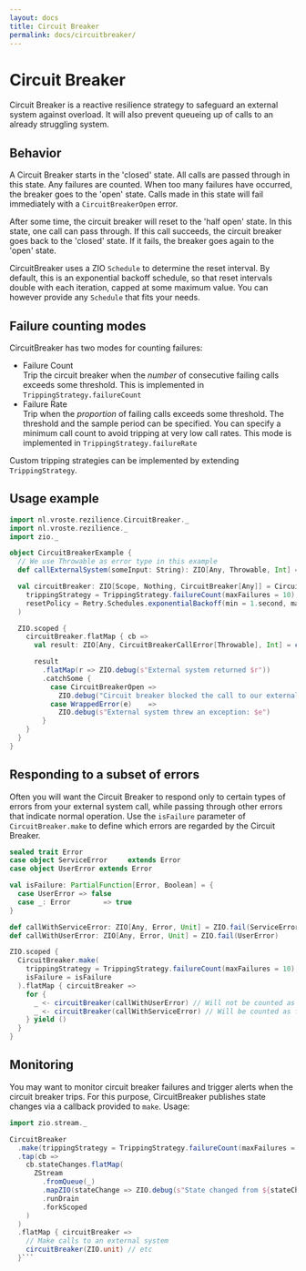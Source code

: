 ```yaml
---
layout: docs
title: Circuit Breaker
permalink: docs/circuitbreaker/
---
```


# Circuit Breaker
Circuit Breaker is a reactive resilience strategy to safeguard an external system against overload. It will also prevent queueing up of calls to an already struggling system.

## Behavior
A Circuit Breaker starts in the 'closed' state. All calls are passed through in this state. Any failures are counted. When too many failures have occurred, the breaker goes to the 'open' state. Calls made in this state will fail immediately with a `CircuitBreakerOpen` error. 

After some time, the circuit breaker will reset to the 'half open' state. In this state, one call can pass through. If this call succeeds, the circuit breaker goes back to the 'closed' state. If it fails, the breaker goes again to the 'open' state.

CircuitBreaker uses a ZIO `Schedule` to determine the reset interval. By default, this is an exponential backoff schedule, so that reset intervals double with each iteration, capped at some maximum value. You can however provide any `Schedule` that fits your needs.

## Failure counting modes
CircuitBreaker has two modes for counting failures:

* Failure Count  
  Trip the circuit breaker when the _number_ of consecutive failing calls exceeds some threshold. This is implemented in `TrippingStrategy.failureCount`
* Failure Rate  
  Trip when the _proportion_ of failing calls exceeds some threshold. The threshold and the sample period can be specified. You can specify a minimum call count to avoid tripping at very low call rates. This mode is implemented in `TrippingStrategy.failureRate`
  
Custom tripping strategies can be implemented by extending `TrippingStrategy`.

## Usage example

```scala mdoc:silent
import nl.vroste.rezilience.CircuitBreaker._
import nl.vroste.rezilience._
import zio._

object CircuitBreakerExample {
  // We use Throwable as error type in this example
  def callExternalSystem(someInput: String): ZIO[Any, Throwable, Int] = ZIO.succeed(someInput.length)

  val circuitBreaker: ZIO[Scope, Nothing, CircuitBreaker[Any]] = CircuitBreaker.make(
    trippingStrategy = TrippingStrategy.failureCount(maxFailures = 10),
    resetPolicy = Retry.Schedules.exponentialBackoff(min = 1.second, max = 1.minute)
  )

  ZIO.scoped {
    circuitBreaker.flatMap { cb =>
      val result: ZIO[Any, CircuitBreakerCallError[Throwable], Int] = cb(callExternalSystem("some input"))

      result
        .flatMap(r => ZIO.debug(s"External system returned $r"))
        .catchSome {
          case CircuitBreakerOpen =>
            ZIO.debug("Circuit breaker blocked the call to our external system")
          case WrappedError(e)    =>
            ZIO.debug(s"External system threw an exception: $e")
        }
    }
  }
}
```

## Responding to a subset of errors
Often you will want the Circuit Breaker to respond only to certain types of errors from your external system call, while passing through other errors that indicate normal operation. Use the `isFailure` parameter of `CircuitBreaker.make` to define which errors are regarded by the Circuit Breaker.

```scala mdoc:silent
sealed trait Error
case object ServiceError     extends Error
case object UserError extends Error

val isFailure: PartialFunction[Error, Boolean] = {
  case UserError => false
  case _: Error        => true
}

def callWithServiceError: ZIO[Any, Error, Unit] = ZIO.fail(ServiceError)
def callWithUserError: ZIO[Any, Error, Unit] = ZIO.fail(UserError)

ZIO.scoped {
  CircuitBreaker.make(
    trippingStrategy = TrippingStrategy.failureCount(maxFailures = 10),
    isFailure = isFailure
  ).flatMap { circuitBreaker =>
    for {
      _ <- circuitBreaker(callWithUserError) // Will not be counted as failure by the circuit breaker
      _ <- circuitBreaker(callWithServiceError) // Will be counted as failure
    } yield ()
  }
}
```

## Monitoring
You may want to monitor circuit breaker failures and trigger alerts when the circuit breaker trips. For this purpose, CircuitBreaker publishes state changes via a callback provided to `make`. Usage:

```scala mdoc:silent
import zio.stream._

CircuitBreaker
  .make(trippingStrategy = TrippingStrategy.failureCount(maxFailures = 10))
  .tap(cb =>
    cb.stateChanges.flatMap(
      ZStream
        .fromQueue(_)
        .mapZIO(stateChange => ZIO.debug(s"State changed from ${stateChange.from} to ${stateChange.to}"))
        .runDrain
        .forkScoped
    )
  )
  .flatMap { circuitBreaker =>
    // Make calls to an external system
    circuitBreaker(ZIO.unit) // etc
  }```
